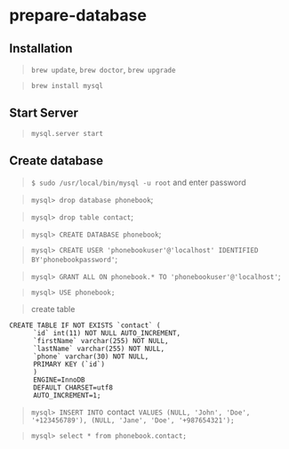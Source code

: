 # prepare-database

## Installation

> `brew update`, `brew doctor`, `brew upgrade`

> `brew install mysql`

## Start Server

> `mysql.server start`

## Create database

> `$ sudo /usr/local/bin/mysql -u root` and enter password

> `mysql> drop database phonebook`;

> `mysql> drop table contact`;

> `mysql> CREATE DATABASE phonebook`;

> `mysql> CREATE USER 'phonebookuser'@'localhost' IDENTIFIED BY'phonebookpassword'`;

> `mysql> GRANT ALL ON phonebook.* TO 'phonebookuser'@'localhost'`;

> `mysql> USE phonebook;`

> create table

```
CREATE TABLE IF NOT EXISTS `contact` (
      `id` int(11) NOT NULL AUTO_INCREMENT,
      `firstName` varchar(255) NOT NULL,
      `lastName` varchar(255) NOT NULL,
      `phone` varchar(30) NOT NULL,
      PRIMARY KEY (`id`)
      ) 
      ENGINE=InnoDB 
      DEFAULT CHARSET=utf8 
      AUTO_INCREMENT=1;
```

> `mysql> INSERT INTO `contact` VALUES (NULL, 'John', 'Doe', '+123456789'), (NULL, 'Jane', 'Doe', '+987654321');`

> `mysql> select * from phonebook.contact;`

